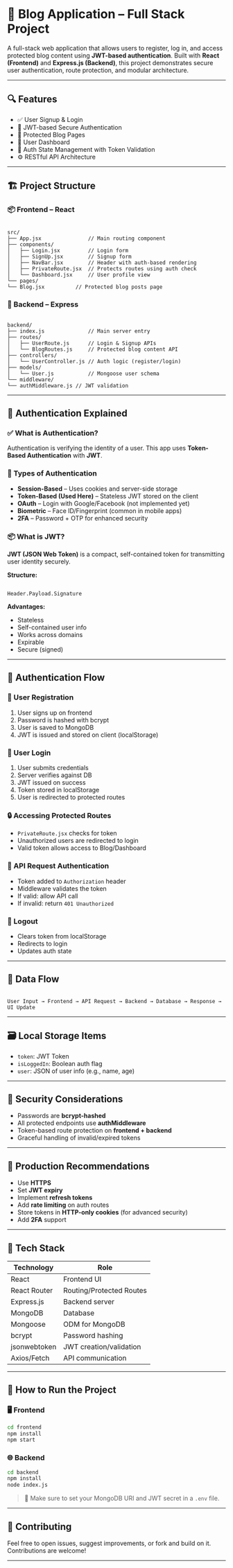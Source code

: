 # 📝 Blog Application – Full Stack Project

A full-stack web application that allows users to register, log in, and access protected blog content using **JWT-based authentication**. Built with **React (Frontend)** and **Express.js (Backend)**, this project demonstrates secure user authentication, route protection, and modular architecture.

---

## 🔍 Features

- ✅ User Signup & Login
- 🔐 JWT-based Secure Authentication
- 📄 Protected Blog Pages
- 👤 User Dashboard
- 🧠 Auth State Management with Token Validation
- ⚙️ RESTful API Architecture

---

## 🏗️ Project Structure

### 📦 Frontend – React

```

src/
├── App.jsx               // Main routing component
├── components/
│   ├── Login.jsx         // Login form
│   ├── SignUp.jsx        // Signup form
│   ├── NavBar.jsx        // Header with auth-based rendering
│   ├── PrivateRoute.jsx  // Protects routes using auth check
│   └── Dashboard.jsx     // User profile view
└── pages/
└── Blog.jsx          // Protected blog posts page

```

### 🚀 Backend – Express

```

backend/
├── index.js              // Main server entry
├── routes/
│   ├── UserRoute.js      // Login & Signup APIs
│   └── BlogRoutes.js     // Protected blog content API
├── controllers/
│   └── UserController.js // Auth logic (register/login)
├── models/
│   └── User.js           // Mongoose user schema
└── middleware/
└── authMiddleware.js // JWT validation

```

---

## 🔐 Authentication Explained

### ✅ What is Authentication?

Authentication is verifying the identity of a user. This app uses **Token-Based Authentication** with **JWT**.

### 🔄 Types of Authentication

- **Session-Based** – Uses cookies and server-side storage  
- **Token-Based (Used Here)** – Stateless JWT stored on the client  
- **OAuth** – Login with Google/Facebook (not implemented yet)  
- **Biometric** – Face ID/Fingerprint (common in mobile apps)  
- **2FA** – Password + OTP for enhanced security  

### 📦 What is JWT?

**JWT (JSON Web Token)** is a compact, self-contained token for transmitting user identity securely.

**Structure:**
```

Header.Payload.Signature

```

**Advantages:**

- Stateless
- Self-contained user info
- Works across domains
- Expirable
- Secure (signed)

---

## 🔄 Authentication Flow

### 📝 User Registration

1. User signs up on frontend
2. Password is hashed with bcrypt
3. User is saved to MongoDB
4. JWT is issued and stored on client (localStorage)

### 🔐 User Login

1. User submits credentials
2. Server verifies against DB
3. JWT issued on success
4. Token stored in localStorage
5. User is redirected to protected routes

### 🔒 Accessing Protected Routes

- `PrivateRoute.jsx` checks for token
- Unauthorized users are redirected to login
- Valid token allows access to Blog/Dashboard

### 🔄 API Request Authentication

- Token added to `Authorization` header
- Middleware validates the token
- If valid: allow API call
- If invalid: return `401 Unauthorized`

### 🚪 Logout

- Clears token from localStorage
- Redirects to login
- Updates auth state

---

## 🔁 Data Flow

```

User Input → Frontend → API Request → Backend → Database → Response → UI Update

````

---

## 🗃️ Local Storage Items

- `token`: JWT Token
- `isLoggedIn`: Boolean auth flag
- `user`: JSON of user info (e.g., name, age)

---

## 🔐 Security Considerations

- Passwords are **bcrypt-hashed**
- All protected endpoints use **authMiddleware**
- Token-based route protection on **frontend + backend**
- Graceful handling of invalid/expired tokens

---

## 🚀 Production Recommendations

- Use **HTTPS**
- Set **JWT expiry**
- Implement **refresh tokens**
- Add **rate limiting** on auth routes
- Store tokens in **HTTP-only cookies** (for advanced security)
- Add **2FA** support

---

## 🧰 Tech Stack

| Technology     | Role                      |
|----------------|---------------------------|
| React          | Frontend UI               |
| React Router   | Routing/Protected Routes  |
| Express.js     | Backend server            |
| MongoDB        | Database                  |
| Mongoose       | ODM for MongoDB           |
| bcrypt         | Password hashing          |
| jsonwebtoken   | JWT creation/validation   |
| Axios/Fetch    | API communication         |

---

## 📂 How to Run the Project

### 🖥️ Frontend

```bash
cd frontend
npm install
npm start
````

### 🌐 Backend

```bash
cd backend
npm install
node index.js
```

> 🔑 Make sure to set your MongoDB URI and JWT secret in a `.env` file.

---

## 🤝 Contributing

Feel free to open issues, suggest improvements, or fork and build on it. Contributions are welcome!

---


